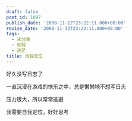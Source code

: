 ```yaml
---
draft: false
post_id: 1097
publish_date: '2008-11-12T23:22:11.000+08:00'
revise_date: '2008-11-12T23:22:11.000+08:00'
tags:
  - 未分类
  - 软弱
  - 迷茫
title: 自我定位
---
```


好久没写日志了

一直沉浸在游戏的快乐之中，总是懒懒地不想写日志

压力很大，所以常常逃避

我需要自我定位，好好思考
